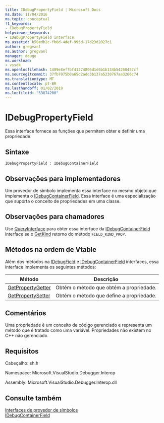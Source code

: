 ```yaml
---
title: IDebugPropertyField | Microsoft Docs
ms.date: 11/04/2016
ms.topic: conceptual
f1_keywords:
- IDebugPropertyField
helpviewer_keywords:
- IDebugPropertyField interface
ms.assetid: b50edb2c-fb8d-4def-993d-17d23d2027c1
author: gregvanl
ms.author: gregvanl
manager: douge
ms.workload:
- vssdk
ms.openlocfilehash: 1489e8ef7bf41274806d1d6b1b134b54268457cf
ms.sourcegitcommit: 37fb7075b0a65d2add3b137a5230767aa3266c74
ms.translationtype: MT
ms.contentlocale: pt-BR
ms.lasthandoff: 01/02/2019
ms.locfileid: "53874200"
---
```

# <a name="idebugpropertyfield"></a>IDebugPropertyField
Essa interface fornece as funções que permitem obter e definir uma propriedade.  
  
## <a name="syntax"></a>Sintaxe  
  
```  
IDebugPropertyField : IDebugContainerField  
```  
  
## <a name="notes-for-implementers"></a>Observações para implementadores  
 Um provedor de símbolo implementa essa interface no mesmo objeto que implementa o [IDebugContainerField](../../../extensibility/debugger/reference/idebugcontainerfield.md). Essa interface é uma especialização que suporta o conceito de propriedades em uma classe.  
  
## <a name="notes-for-callers"></a>Observações para chamadores  
 Use [QueryInterface](/cpp/atl/queryinterface) para obter essa interface da [IDebugContainerField](../../../extensibility/debugger/reference/idebugcontainerfield.md) interface se o [GetKind](../../../extensibility/debugger/reference/idebugfield-getkind.md) retorno do método `FIELD_KIND_PROP`.  
  
## <a name="methods-in-vtable-order"></a>Métodos na ordem de Vtable  
 Além dos métodos na [IDebugField](../../../extensibility/debugger/reference/idebugfield.md) e [IDebugContainerField](../../../extensibility/debugger/reference/idebugcontainerfield.md) interfaces, essa interface implementa os seguintes métodos:  
  
|Método|Descrição|  
|------------|-----------------|  
|[GetPropertyGetter](../../../extensibility/debugger/reference/idebugpropertyfield-getpropertygetter.md)|Obtém o método que obtém a propriedade.|  
|[GetPropertySetter](../../../extensibility/debugger/reference/idebugpropertyfield-getpropertysetter.md)|Obtém o método que define a propriedade.|  
  
## <a name="remarks"></a>Comentários  
 Uma propriedade é um conceito de código gerenciado e representa um método que é tratado como uma variável. Propriedades não existem no C++ não gerenciado.  
  
## <a name="requirements"></a>Requisitos  
 Cabeçalho: sh.h  
  
 Namespace: Microsoft.VisualStudio.Debugger.Interop  
  
 Assembly: Microsoft.VisualStudio.Debugger.Interop.dll  
  
## <a name="see-also"></a>Consulte também  
 [Interfaces de provedor de símbolos](../../../extensibility/debugger/reference/symbol-provider-interfaces.md)   
 [IDebugContainerField](../../../extensibility/debugger/reference/idebugcontainerfield.md)